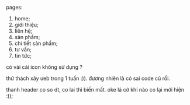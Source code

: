 pages: 
1. home;
2. giới thiệu;
3. liên hệ;
4. sản phẩm;
5. chi tiết sản phẩm;
6. tư vấn;
7. tin tức;

có vài cái icon không sử dụng ?

thử thách xây ưeb trong 1 tuần :)).
đương nhiên là có sai code cũ rồi.

thanh header co so dt, co lai thì biến mất. oke
lá cờ khi nào co lại mới hiện :));
